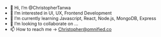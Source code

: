 - 👋 Hi, I’m @ChristopherTanwa
- 👀 I’m interested in UI, UX, Frontend Development
- 🌱 I’m currently learning Javascript, React, Node.js, MongoDB, Express
- 💞️ I’m looking to collaborate on ...
- 📫 How to reach me -> Christopher@omnified.co

<!---
ChristopherTanwa/ChristopherTanwa is a ✨ special ✨ repository because its `README.md` (this file) appears on your GitHub profile.
You can click the Preview link to take a look at your changes.
--->
